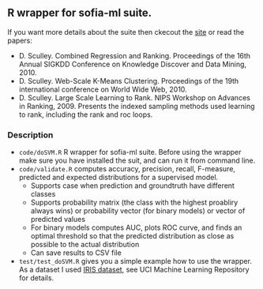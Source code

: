 ## R wrapper for sofia-ml suite.

If you want more details about the suite then ckecout the [site](https://code.google.com/p/sofia-ml/) or read the papers:

* D. Sculley. Combined Regression and Ranking. Proceedings of the 16th Annual SIGKDD Conference on Knowledge Discover and Data Mining, 2010.
* D. Sculley. Web-Scale K-Means Clustering. Proceedings of the 19th international conference on World Wide Web, 2010.
* D. Sculley. Large Scale Learning to Rank. NIPS Workshop on Advances in Ranking, 2009. Presents the indexed sampling methods used learning to rank, including the rank and roc loops.

### Description
* `code/doSVM.R` R wrapper for sofia-ml suite. Before using the wrapper make sure you have installed the suit, and can run it from command line.
* `code/validate.R` computes accuracy, precision, recall, F-measure, predicted and expected distributions for a supervised model.
    * Supports case when prediction and groundtruth have different classes
    * Supports probability matrix (the class with the highest proabliry always wins) or probability vector (for binary models) or vector of predicted values
    * For binary models computes AUC, plots ROC curve, and finds an optimal threshold so that the predicted distribution as close as possible to the actual distribution
    * Can save results to CSV file
* `test/test_doSVM.R` gives you a simple example how to use the wrapper. As a dataset I used [IRIS dataset](https://archive.ics.uci.edu/ml/datasets/Iris), see UCI Machine Learning Repository for details.
